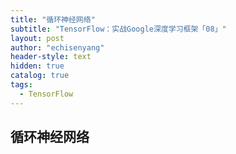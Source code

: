 ```yaml
---
title: "循环神经网络"
subtitle: "TensorFlow：实战Google深度学习框架「08」"
layout: post
author: "echisenyang"
header-style: text
hidden: true
catalog: true
tags:
  - TensorFlow
---
```




## 循环神经网络

